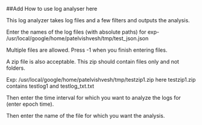 ##Add How to use log analyser here

This log analyzer takes log files and a few filters and outputs the analysis.


Enter the names of the log files (with absolute paths)
for exp- /usr/local/google/home/patelvishvesh/tmp/test_json.json

Multiple files are allowed.
Press -1 when you finish entering files.

A zip file is also acceptable. This zip should contain files only and not folders.

Exp: /usr/local/google/home/patelvishvesh/tmp/testzip1.zip
here testzip1.zip contains testlog1 and testlog_txt.txt


Then enter the time interval for which you want to analyze the logs for (enter epoch time).

Then enter the name of the file for which you want the analysis.

